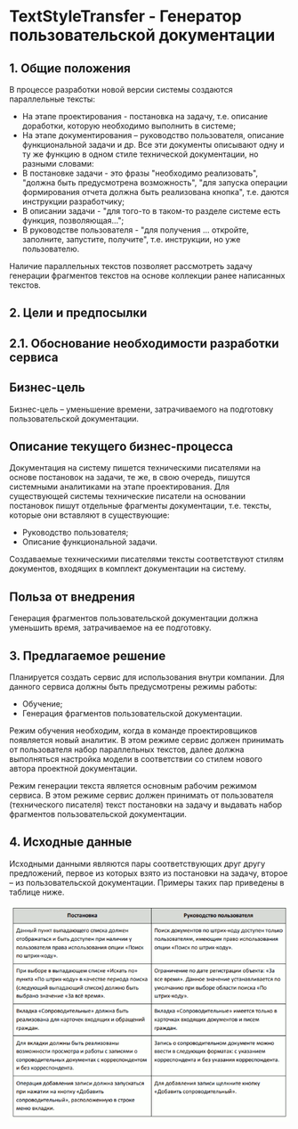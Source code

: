 # TextStyleTransfer - Генератор пользовательской документации
## 1. Общие положения
В процессе разработки новой версии системы создаются параллельные тексты:
* На этапе проектирования - постановка на задачу, т.е. описание доработки, которую 
необходимо выполнить в системе;
* На этапе документирования – руководство пользователя, описание функциональной
задачи и др.
Все эти документы описывают одну и ту же функцию в одном стиле технической документации, но 
разными словами:
* В постановке задачи - это фразы "необходимо реализовать", "должна быть предусмотрена 
возможность", "для запуска операции формирования отчета должна быть реализована 
кнопка", т.е. даются инструкции разработчику;
* В описании задачи - "для того-то в таком-то разделе системе есть функция, 
позволяющая...";
* В руководстве пользователя - "для получения ... откройте, заполните, запустите, получите",
т.е. инструкции, но уже пользователю.

Наличие параллельных текстов позволяет рассмотреть задачу генерации фрагментов текстов на 
основе коллекции ранее написанных текстов.
## 2. Цели и предпосылки
## 2.1. Обоснование необходимости разработки сервиса

## Бизнес-цель

Бизнес-цель – уменьшение времени, затрачиваемого на подготовку пользовательской 
документации.

## Описание текущего бизнес-процесса
Документация на систему пишется техническими писателями на основе постановок на задачи, те же, в свою очередь, пишутся системными аналитиками на этапе проектирования. Для существующей системы технические писатели на основании постановок пишут отдельные фрагменты документации, т.е. тексты, которые они вставляют в существующие:
* Руководство пользователя;
* Описание функциональной задачи.

Создаваемые техническими писателями тексты соответствуют стилям документов, входящих в комплект документации на систему.
## Польза от внедрения
Генерация фрагментов пользовательской документации должна уменьшить время, затрачиваемое на ее подготовку.
## 3. Предлагаемое решение
Планируется создать сервис для использования внутри компании. Для данного сервиса должны 
быть предусмотрены режимы работы:
* Обучение;
* Генерация фрагментов пользовательской документации.

Режим обучения необходим, когда в команде проектировщиков появляется новый аналитик. В этом режиме сервис должен принимать от пользователя набор параллельных текстов, далее должна выполняться настройка модели в соответствии со стилем нового автора проектной документации.

Режим генерации текста является основным рабочим режимом сервиса. В этом режиме сервис должен принимать от пользователя (технического писателя) текст постановки на задачу и выдавать набор фрагментов пользовательской документации.
## 4. Исходные данные
Исходными данными являются пары соответствующих друг другу предложений, первое из которых взято из постановки на задачу, второе – из пользовательской документации. Примеры таких пар приведены в таблице ниже.

![  ](https://github.com/SvetlanaVikulova/TextStyleTransfer/blob/main/sentence_pairs.png)


